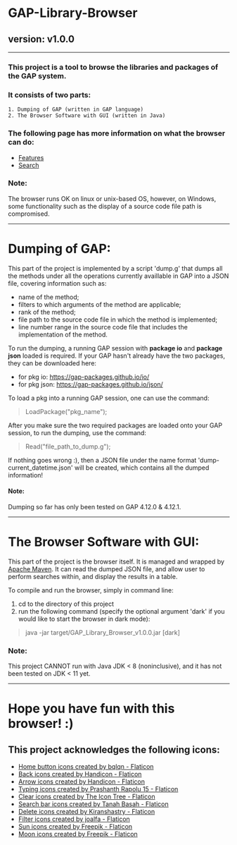 # GAP-Library-Browser
## version: v1.0.0

------------------------------------------------------------------------------------------------------------------------------
### This project is a tool to browse the libraries and packages of the GAP system.
### It consists of two parts: 
    1. Dumping of GAP (written in GAP language)
    2. The Browser Software with GUI (written in Java)

### The following page has more information on what the browser can do:
* [Features](https://github.com/Frozen-Olaf/GAP-Library-Browser/wiki#welcome-to-the-gap-library-browser-wiki)
* [Search](https://github.com/Frozen-Olaf/GAP-Library-Browser/wiki#welcome-to-the-gap-library-browser-wiki)

### Note:
The browser runs OK on linux or unix-based OS, however, on Windows, some functionality such as the display of a source code file path is compromised.

------------------------------------------------------------------------------------
# Dumping of GAP:

This part of the project is implemented by a script 'dump.g' that dumps all the methods under all the operations currently availlable in GAP into a JSON file, covering information such as:
  * name of the method;
  * filters to which arguments of the method are applicable;
  * rank of the method;
  * file path to the source code file in which the method is implemented;
  * line number range in the source code file that includes the implementation of the method.

To run the dumping, a running GAP session with **package io** and **package json** loaded is required.
If your GAP hasn't already have the two packages, they can be downloaded here:
  * for pkg io: https://gap-packages.github.io/io/
  * for pkg json: https://gap-packages.github.io/json/
  
To load a pkg into a running GAP session, one can use the command:
> LoadPackage("pkg_name");

After you make sure the two required packages are loaded onto your GAP session,
to run the dumping, use the command: 
> Read("file_path_to_dump.g");

If nothing goes wrong :), then a JSON file under the name format 'dump-current_datetime.json' will be created, which contains all the dumped information!

#### Note:
Dumping so far has only been tested on GAP 4.12.0 & 4.12.1.

------------------------------------------------------------------------------------
# The Browser Software with GUI:

This part of the project is the browser itself.
It is managed and wrapped by [Apache Maven](https://maven.apache.org/index.html).
It can read the dumped JSON file, and allow user to perform searches within, and display the results in a table. 

To compile and run the browser, simply in command line:
  1. cd to the directory of this project
  2. run the following command (specify the optional argument 'dark' if you would like to start the browser in dark mode):
> java -jar target/GAP_Library_Browser_v1.0.0.jar [dark]
        
### Note:
This project CANNOT run with Java JDK < 8 (noninclusive), and it has not been tested on JDK < 11 yet.
***

# Hope you have fun with this browser! :)

## This project acknowledges the following icons:
* <a href="https://www.flaticon.com/free-icons/home-button" title="home button icons">Home button icons created by bqlqn - Flaticon</a>
* <a href="https://www.flaticon.com/free-icons/back" title="back icons">Back icons created by Handicon - Flaticon</a>
* <a href="https://www.flaticon.com/free-icons/arrow" title="arrow icons">Arrow icons created by Handicon - Flaticon</a>
* <a href="https://www.flaticon.com/free-icons/typing" title="typing icons">Typing icons created by Prashanth Rapolu 15 - Flaticon</a>
* <a href="https://www.flaticon.com/free-icons/clear" title="clear icons">Clear icons created by The Icon Tree - Flaticon</a>
* <a href="https://www.flaticon.com/free-icons/search-bar" title="search bar icons">Search bar icons created by Tanah Basah - Flaticon</a>
* <a href="https://www.flaticon.com/free-icons/delete" title="delete icons">Delete icons created by Kiranshastry - Flaticon</a>
* <a href="https://www.flaticon.com/free-icons/filter" title="filter icons">Filter icons created by joalfa - Flaticon</a>
* <a href="https://www.flaticon.com/free-icons/sun" title="sun icons">Sun icons created by Freepik - Flaticon</a>
* <a href="https://www.flaticon.com/free-icons/moon" title="moon icons">Moon icons created by Freepik - Flaticon</a>

